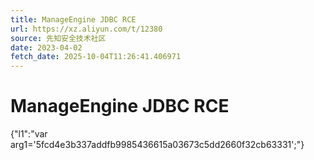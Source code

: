 ```yaml
---
title: ManageEngine JDBC RCE
url: https://xz.aliyun.com/t/12380
source: 先知安全技术社区
date: 2023-04-02
fetch_date: 2025-10-04T11:26:41.406971
---
```


# ManageEngine JDBC RCE

{"l1":"var arg1='5fcd4e3b337addfb9985436615a03673c5dd2660f32cb63331';"}